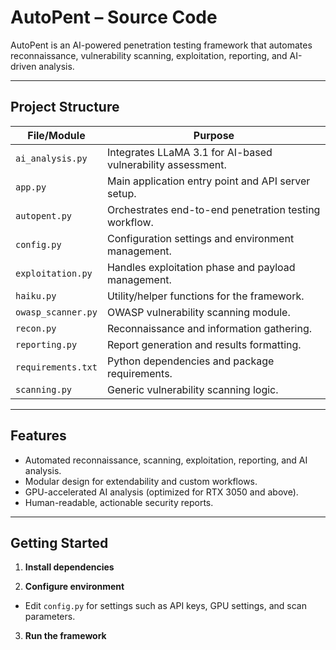 # AutoPent – Source Code

AutoPent is an AI-powered penetration testing framework that automates reconnaissance, vulnerability scanning, exploitation, reporting, and AI-driven analysis.

---

## Project Structure

| File/Module            | Purpose                                                         |
|------------------------|-----------------------------------------------------------------|
| `ai_analysis.py`       | Integrates LLaMA 3.1 for AI-based vulnerability assessment.     |
| `app.py`               | Main application entry point and API server setup.              |
| `autopent.py`          | Orchestrates end-to-end penetration testing workflow.           |
| `config.py`            | Configuration settings and environment management.              |
| `exploitation.py`      | Handles exploitation phase and payload management.              |
| `haiku.py`             | Utility/helper functions for the framework.                     |
| `owasp_scanner.py`     | OWASP vulnerability scanning module.                            |
| `recon.py`             | Reconnaissance and information gathering.                       |
| `reporting.py`         | Report generation and results formatting.                       |
| `requirements.txt`     | Python dependencies and package requirements.                   |
| `scanning.py`          | Generic vulnerability scanning logic.                           |

---

## Features

- Automated reconnaissance, scanning, exploitation, reporting, and AI analysis.
- Modular design for extendability and custom workflows.
- GPU-accelerated AI analysis (optimized for RTX 3050 and above).
- Human-readable, actionable security reports.

---

## Getting Started

1. **Install dependencies**

2. **Configure environment**
- Edit `config.py` for settings such as API keys, GPU settings, and scan parameters.

3. **Run the framework**

